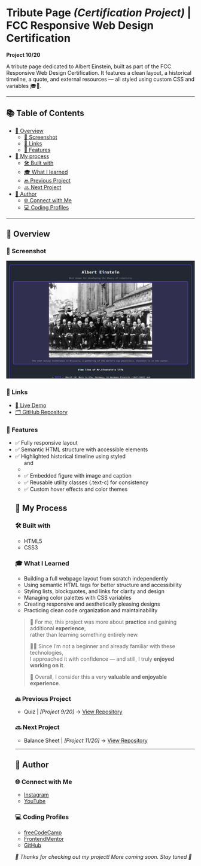 # Tribute Page *(Certification Project)* | FCC Responsive Web Design Certification

**Project 10/20**

A tribute page dedicated to Albert Einstein, built as part of the FCC Responsive Web Design Certification. It features a clean layout, a historical timeline, a quote, and external resources — all styled using custom CSS and variables 🎓🧠.

---

## 📚 Table of Contents

- [🔎 Overview](#-overview)
  - [📸 Screenshot](#-screenshot)
  - [🔗 Links](#-links)
  - [📌 Features](#-features)
- [🧠 My process](#-my-process)
  - [🛠️ Built with](#️-built-with)
  - [🎓 What I learned](#-what-i-learned)
  - [🔙 Previous Project](#-previous-project)
  - [🔜 Next Project](#-next-project)
- [👤 Author](#-author)
  - [🌐 Connect with Me](#-connect-with-me)
  - [💻 Coding Profiles](#-coding-profiles)

---

## 🔎 Overview

### 📸 Screenshot

![screenshot of the project's webpage](./assets/screenshot.jpg)

### 🔗 Links

 - [🔴 Live Demo](https://dalascript.github.io/tribute-page/)
 - [🗂️ GitHub Repository](https://github.com/DalaScript/tribute-page)

### 📌 Features

 - ✅ Fully responsive layout
 - ✅ Semantic HTML structure with accessible elements
 - ✅ Highlighted historical timeline using styled <ul> and <li>
 - ✅ Embedded figure with image and caption
 - ✅ Reusable utility classes (.text-c) for consistency
 - ✅ Custom hover effects and color themes

## 🧠 My Process

### 🛠️ Built with

 - HTML5
 - CSS3

### 🎓 What I Learned

 - Building a full webpage layout from scratch independently
 - Using semantic HTML tags for better structure and accessibility
 - Styling lists, blockquotes, and links for clarity and design
 - Managing color palettes with CSS variables
 - Creating responsive and aesthetically pleasing designs
 - Practicing clean code organization and maintainability

  > 🚀 For me, this project was more about **practice** and gaining additional **experience**,  
  > rather than learning something entirely new.  
  >  
  > 👨‍💻 Since I’m not a beginner and already familiar with these technologies,  
  > I approached it with confidence — and still, I truly **enjoyed working on it**.  
  >  
  > 🎯 Overall, I consider this a very **valuable and enjoyable experience**.

### 🔙 Previous Project

 - Quiz | *[Project 9/20]* → [View Repository](https://github.com/DalaScript/quiz)

### 🔜 Next Project

 - Balance Sheet | *[Project 11/20]* → [View Repository](https://github.com/DalaScript/balance-sheet)

---

## 👤 Author

### 🌐 Connect with Me

 - [Instagram](https://www.instagram.com/DalaScript)
 - [YouTube](https://www.youtube.com/@DalaScript)

### 💻 Coding Profiles

 - [freeCodeCamp](https://www.freecodecamp.org/DalaScript)
 - [FrontendMentor](https://www.frontendmentor.io/profile/DalaScript)
 - [GitHub](https://github.com/DalaScript)

*🙌 Thanks for checking out my project! More coming soon. Stay tuned 🚀*
